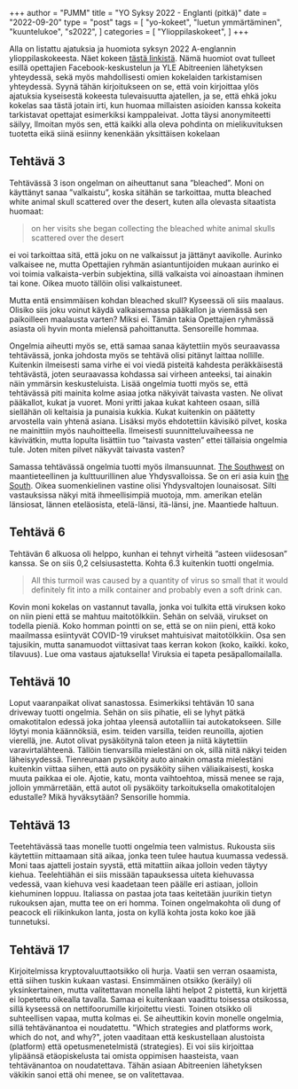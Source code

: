 +++
author = "PJMM"
title = "YO Syksy 2022 - Englanti (pitkä)"
date = "2022-09-20"
type = "post"
tags = [
    "yo-kokeet",
    "luetun ymmärtäminen",
    "kuuntelukoe",
    "s2022",
    ]
categories = [
    "Ylioppilaskokeet",
]
+++

Alla on listattu ajatuksia ja huomiota syksyn 2022 A-englannin ylioppilaskokeesta. Näet kokeen [tästä linkistä](https://yle.fi/plus/abitreenit/2022/Syksy/2022-09-16_EA_fi/index.html). Nämä huomiot ovat tulleet esillä opettajien Facebook-keskustelun ja YLE Abitreenien lähetyksen yhteydessä, sekä myös mahdollisesti omien kokelaiden tarkistamisen yhteydessä. Syynä tähän kirjoitukseen on se, että voin kirjoittaa ylös ajatuksia kyseisestä kokeesta tulevaisuutta ajatellen, ja se, että ehkä joku kokelas saa tästä jotain irti, kun huomaa millaisten asioiden kanssa kokeita tarkistavat opettajat esimerkiksi kamppaleivat. Jotta täysi anonymiteetti säilyy, llmoitan myös sen, että kaikki alla oleva pohdinta on mielikuvituksen tuotetta eikä siinä esiinny kenenkään yksittäisen kokelaan
 
## Tehtävä 3
Tehtävässä 3 ison ongelman on aiheuttanut sana ”bleached”. Moni on käyttänyt sanaa ”valkaistu”, koska sitähän se tarkoittaa, mutta bleached white animal skull scattered over the desert, kuten alla olevasta sitaatista huomaat:
> on her visits she began collecting the bleached white animal skulls scattered over the desert

ei voi tarkoittaa sitä, että joku on ne valkaissut ja jättänyt aavikolle. Aurinko valkaisee ne, mutta Opettajien ryhmän asiantuntijoiden mukaan aurinko ei voi toimia valkaista-verbin subjektina, sillä valkaista voi ainoastaan ihminen tai kone. Oikea muoto tällöin olisi valkaistuneet.

Mutta entä ensimmäisen kohdan bleached skull? Kyseessä oli siis maalaus. Olisiko siis joku voinut käydä valkaisemassa pääkallon ja viemässä sen paikoilleen maalausta varten? Miksi ei. Tämän takia Opettajien ryhmässä asiasta oli hyvin monta mielensä pahoittanutta. Sensoreille hommaa.

Ongelmia aiheutti myös se, että samaa sanaa käytettiin myös seuraavassa tehtävässä, jonka johdosta myös se tehtävä olisi pitänyt laittaa nollille. Kuitenkin ilmeisesti sama virhe ei voi viedä pisteitä kahdesta peräkkäisestä tehtävästä, joten seuraavassa kohdassa sai virheen anteeksi, tai ainakin näin ymmärsin keskusteluista.
Lisää ongelmia tuotti myös se, että tehtävässä piti mainita kolme asiaa jotka näkyivät taivasta vasten. Ne olivat pääkallot, kukat ja vuoret. Moni yritti jakaa kukat kahteen osaan, sillä siellähän oli keltaisia ja punaisia kukkia. Kukat kuitenkin on päätetty arvostella vain yhtenä asiana. Lisäksi myös ehdotettiin kävisikö pilvet, koska ne mainittiin myös nauhoitteella. Ilmeisesti suunnitteluvaiheessa ne kävivätkin, mutta lopulta lisättiin tuo ”taivasta vasten” ettei tällaisia ongelmia tule. Joten miten pilvet näkyvät taivasta vasten?

Samassa tehtävässä ongelmia tuotti myös ilmansuunnat. [The Southwest](https://en.wikipedia.org/wiki/Southwestern_United_States) on maantieteellinen ja kulttuurillinen alue Yhdysvalloissa. Se on eri asia kuin [the South](https://en.wikipedia.org/wiki/Southern_United_States). Oikea suomenkielinen vastine olisi Yhdysvaltojen lounaisosat. Silti vastauksissa näkyi mitä ihmeellisimpiä muotoja, mm. amerikan etelän länsiosat, lännen eteläosista, etelä-länsi, itä-länsi, jne. Maantiede haltuun.

## Tehtävä 6

Tehtävän 6 alkuosa oli helppo, kunhan ei tehnyt virheitä ”asteen viidesosan” kanssa. Se on siis 0,2 celsiusastetta. Kohta 6.3 kuitenkin tuotti ongelmia. 

> All this turmoil was caused by a quantity of virus so small that it would definitely fit into a milk container and probably even a soft drink can.

Kovin moni kokelas on vastannut tavalla, jonka voi tulkita että viruksen koko on niin pieni että se mahtuu maitotölkkiin. Sehän on selvää, virukset on todella pieniä. Koko homman pointti on se, että se on niin pieni, että koko maailmassa esiintyvät COVID-19 virukset mahtuisivat maitotölkkiin. Osa sen tajusikin, mutta sanamuodot viittasivat taas kerran kokon (koko, kaikki. koko, tilavuus). Lue oma vastaus ajatuksella! Viruksia ei tapeta pesäpallomailalla. 

## Tehtävä 10

Loput vaaranpaikat olivat sanastossa. Esimerkiksi tehtävän 10 sana driveway tuotti ongelmia. Sehän on siis pihatie, eli se lyhyt pätkä omakotitalon edessä joka johtaa yleensä autotalliin tai autokatokseen. Sille löytyi monia käännöksiä, esim. teiden varsilla, teiden reunoilla, ajotien vierellä, jne. Autot olivat pysäköitynä talon eteen ja niitä käytettiin varavirtalähteenä. Tällöin tienvarsilla mielestäni on ok, sillä niitä näkyi teiden läheisyydessä. Tienreunaan pysäköity auto ainakin omasta mielestäni kuitenkin viittaa siihen, että auto on pysäköity siihen väliaikaisesti, koska muuta paikkaa ei ole. Ajotie, katu, monta vaihtoehtoa, missä menee se raja, jolloin ymmärretään, että autot oli pysäköity tarkoituksella omakotitalojen edustalle? Mikä hyväksytään? Sensorille hommia. 

## Tehtävä 13

Teetehtävässä taas monelle tuotti ongelmia teen valmistus. Rukousta siis käytettiin mittaamaan sitä aikaa, jonka teen tulee hautua kuumassa vedessä. Moni taas ajatteli jostain syystä, että mitattiin aikaa jolloin veden täytyy kiehua. Teelehtiähän ei siis missään tapauksessa uiteta kiehuvassa vedessä, vaan kiehuva vesi kaadetaan teen päälle eri astiaan, jolloin kiehuminen loppuu. Italiassa on pastaa jota taas keitetään juurikin tietyn rukouksen ajan, mutta tee on eri homma. Toinen ongelmakohta oli dung of peacock eli riikinkukon lanta, josta on kyllä kohta josta koko koe jää tunnetuksi. 

## Tehtävä 17

Kirjoitelmissa kryptovaluuttaotsikko oli hurja. Vaatii sen verran osaamista, että siihen tuskin kukaan vastasi. Ensimmäinen otsikko (keräily) oli yksinkertainen, mutta valitettavan monella lähti helpot 2 pistettä, kun kirjettä ei lopetettu oikealla tavalla. Samaa ei kuitenkaan vaadittu toisessa otsikossa, sillä kyseessä on nettifoorumille kirjoitettu viesti. Toinen otsikko oli suhteellisen vapaa, mutta kolmas ei. Se aiheuttikin kovin monelle ongelmia, sillä tehtävänantoa ei noudatettu. "Which strategies and platforms work, which do not, and why?", joten vaaditaan että keskustellaan alustoista (platform) että opetusmenetelmistä (strategies). Ei voi siis kirjoittaa ylipäänsä etäopiskelusta tai omista oppimisen haasteista, vaan tehtävänantoa on noudatettava. Tähän asiaan Abitreenien lähetyksen väkikin sanoi että ohi menee, se on valitettavaa. 

